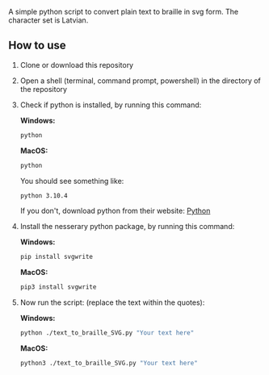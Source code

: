 A simple python script to convert plain text to braille in svg form.
The character set is Latvian.

## How to use

1. Clone or download this repository
2. Open a shell (terminal, command prompt, powershell) in the directory of the repository
3. Check if python is installed, by running this command:

    **Windows:**

    ```sh
    python
    ```

    **MacOS:**

    ```sh
    python
    ```

    You should see something like:

    ```sh
    python 3.10.4
    ```

    If you don't, download python from their website: [Python](https://www.python.org)

4. Install the nesserary python package, by running this command:

    **Windows:**

    ```sh
    pip install svgwrite
    ```

    **MacOS:**

    ```sh
    pip3 install svgwrite
    ```

5. Now run the script: (replace the text within the quotes):

    **Windows:**

    ```sh
    python ./text_to_braille_SVG.py "Your text here"
    ```

    **MacOS:**

    ```sh
    python3 ./text_to_braille_SVG.py "Your text here"
    ```
